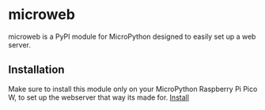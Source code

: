 # microweb
microweb is a PyPI module for MicroPython designed to easily set up a web server.


## Installation
Make sure to install this module only on your MicroPython Raspberry Pi Pico W, to set up the webserver that way its made for.
[Install](https://github.com/harimtim/microweb/microweb.py)